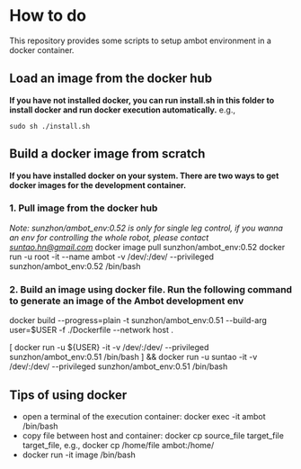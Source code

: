 # How to do

This repository provides some scripts to setup ambot environment in a docker container.



## Load an image from the docker hub
**If you have not installed docker, you can run install.sh in this folder to install docker and run docker execution automatically.**
e.g., 
```
sudo sh ./install.sh
```

## Build a docker image from scratch
**If you have installed docker on your system. There are two ways to get docker images for the development container.**

### 1. Pull image from the docker hub

*Note: sunzhon/ambot_env:0.52 is only for single leg control, if you wanna an env for controlling the whole robot, please contact suntao.hn@gmail.com*
docker image pull sunzhon/ambot_env:0.52
docker run -u root -it --name ambot -v /dev/:/dev/ --privileged sunzhon/ambot_env:0.52 /bin/bash


### 2. Build an image using docker file. Run the following command to generate an image of the Ambot development env

docker build --progress=plain -t sunzhon/ambot_env:0.51 --build-arg user=$USER -f ./Dockerfile --network host  .

[ docker run -u ${USER} -it -v /dev/:/dev/ --privileged sunzhon/ambot_env:0.51 /bin/bash ] && docker run -u suntao -it -v /dev/:/dev/ --privileged sunzhon/ambot_env:0.51 /bin/bash


## Tips of using docker 

- open a terminal of the execution container: docker exec -it ambot /bin/bash
- copy file between host and container: docker cp source_file target_file target_file, e.g., docker cp /home/file ambot:/home/
- docker run -it image /bin/bash
